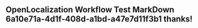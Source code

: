 <properties
ms.topic="hero-topic"
ms.test1="hero-topic"
ms.test2="test"/>

## OpenLocalization Workflow Test MarkDown 6a10e71a-4d1f-408d-a1bd-a47e7d11f3b1 thanks!
